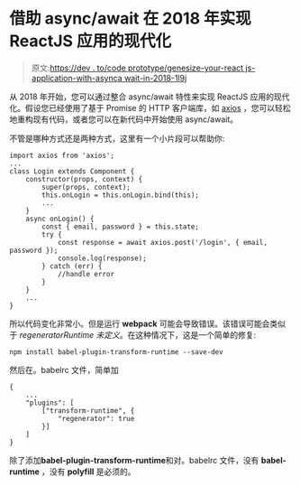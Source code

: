 # 借助 async/await 在 2018 年实现 ReactJS 应用的现代化

> 原文:[https://dev . to/code prototype/genesize-your-react js-application-with-asynca wait-in-2018-1l9j](https://dev.to/codeprototype/modernize-your-reactjs-application-with-asyncawait-in-2018-1l9j)

从 2018 年开始，您可以通过整合 async/await 特性来实现 ReactJS 应用的现代化。假设您已经使用了基于 Promise 的 HTTP 客户端库，如 [axios](https://github.com/axios/axios) ，您可以轻松地重构现有代码，或者您可以在新代码中开始使用 async/await。

不管是哪种方式还是两种方式，这里有一个小片段可以帮助你:

```
import axios from 'axios';
...
class Login extends Component {
    constructor(props, context) {
        super(props, context);
        this.onLogin = this.onLogin.bind(this);
        ...
    }
    async onLogin() {
        const { email, password } = this.state;
        try {
            const response = await axios.post('/login', { email, password });
            console.log(response);
        } catch (err) {
            //handle error
        }
    }
    ...
} 
```

所以代码变化非常小。但是运行 **webpack** 可能会导致错误。该错误可能会类似于 *regeneratorRuntime 未定义*。在这种情况下，这是一个简单的修复:

```
npm install babel-plugin-transform-runtime --save-dev 
```

然后在。babelrc 文件，简单加

```
{
    ...
    "plugins": [
        ["transform-runtime", {
            "regenerator": true
        }]
    ]
} 
```

除了添加**babel-plugin-transform-runtime**和对。babelrc 文件，没有 **babel-runtime** ，没有 **polyfill** 是必须的。